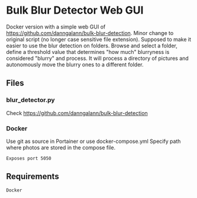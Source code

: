 # Bulk Blur Detector Web GUI
Docker version with a simple web GUI of https://github.com/danngalann/bulk-blur-detection. Minor change to original script (no longer case sensitive file extension). Supposed to make it easier to use the blur detection on folders. 
Browse and select a folder, define a threshold value that determines "how much" blurryness is considered "blurry" and process. 
It will process a directory of pictures and autonomously move the blurry ones to a different folder.

## Files
### blur_detector.py
Check https://github.com/danngalann/bulk-blur-detection

### Docker
Use git as source in Portainer or use docker-compose.yml
Specify path where photos are stored in the compose file.
```
Exposes port 5050
```



## Requirements
 ```Docker```
